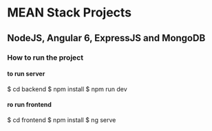 # MEAN Stack Projects 
## NodeJS, Angular 6, ExpressJS and MongoDB

### How to run the project

#### to run server
$ cd backend
$ npm install
$ npm run dev

#### ro run frontend
$ cd frontend
$ npm install
$ ng serve
